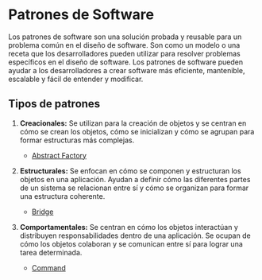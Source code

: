 # Patrones de Software

Los patrones de software son una solución probada y reusable para un problema común en el diseño de software. Son como un modelo o una receta que los desarrolladores pueden utilizar para resolver problemas específicos en el diseño de software. Los patrones de software pueden ayudar a los desarrolladores a crear software más eficiente, mantenible, escalable y fácil de entender y modificar.

## Tipos de patrones

1. **Creacionales:**
Se utilizan para la creación de objetos y se centran en cómo se crean los objetos, cómo se inicializan y cómo se agrupan para formar estructuras más complejas.
    - [Abstract Factory](./)

2. **Estructurales:**
Se enfocan en cómo se componen y estructuran los objetos en una aplicación. Ayudan a definir cómo las diferentes partes de un sistema se relacionan entre sí y cómo se organizan para formar una estructura coherente.
    - [Bridge](./Bridge)

3. **Comportamentales:**
Se centran en cómo los objetos interactúan y distribuyen responsabilidades dentro de una aplicación. Se ocupan de cómo los objetos colaboran y se comunican entre sí para lograr una tarea determinada.
    - [Command](./Command)
